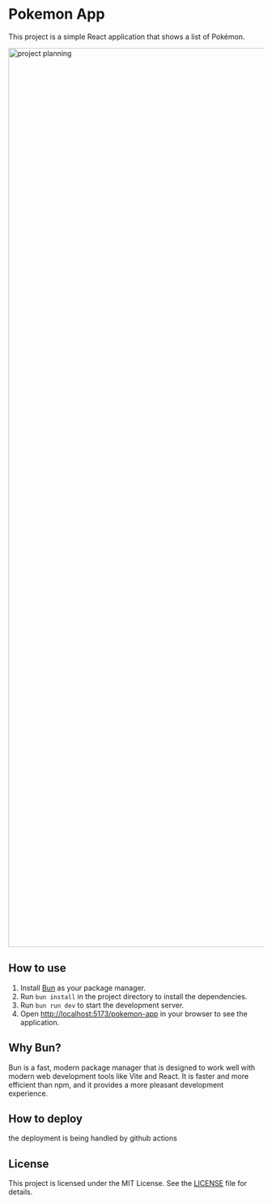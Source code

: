 # Pokemon App

This project is a simple React application that shows a list of Pokémon.

<img width="1772" alt="project planning" src="https://github.com/user-attachments/assets/069ddc7c-a4c4-4757-a244-1e42680dbfb7" />

## How to use

1. Install [Bun](https://bun.sh/) as your package manager.
2. Run `bun install` in the project directory to install the dependencies.
3. Run `bun run dev` to start the development server.
4. Open [http://localhost:5173/pokemon-app](http://localhost:5173/pokemon-app) in your browser to see the application.

## Why Bun?

Bun is a fast, modern package manager that is designed to work well with modern web development tools like Vite and React. It is faster and more efficient than npm, and it provides a more pleasant development experience.

## How to deploy

the deployment is being handled by github actions

## License

This project is licensed under the MIT License. See the [LICENSE](LICENSE) file for details.
